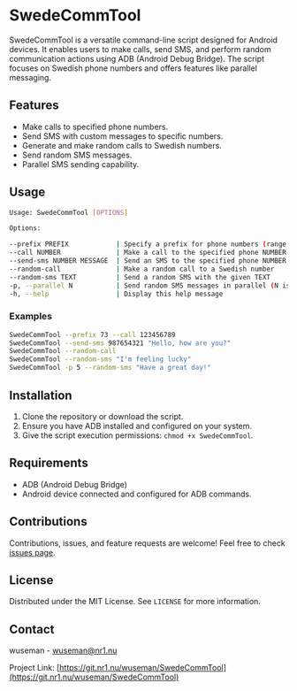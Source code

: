# SwedeCommTool

SwedeCommTool is a versatile command-line script designed for Android devices. It enables users to make calls, send SMS, and perform random communication actions using ADB (Android Debug Bridge). The script focuses on Swedish phone numbers and offers features like parallel messaging.

## Features

- Make calls to specified phone numbers.
- Send SMS with custom messages to specific numbers.
- Generate and make random calls to Swedish numbers.
- Send random SMS messages.
- Parallel SMS sending capability.

## Usage

```bash
Usage: SwedeCommTool [OPTIONS]

Options:

--prefix PREFIX            | Specify a prefix for phone numbers (range: 70-79)
--call NUMBER              | Make a call to the specified phone NUMBER
--send-sms NUMBER MESSAGE  | Send an SMS to the specified phone NUMBER with the given MESSAGE
--random-call              | Make a random call to a Swedish number
--random-sms TEXT          | Send a random SMS with the given TEXT
-p, --parallel N           | Send random SMS messages in parallel (N is the number of parallel messages)
-h, --help                 | Display this help message
```

### Examples

```bash
SwedeCommTool --prefix 73 --call 123456789
SwedeCommTool --send-sms 987654321 "Hello, how are you?"
SwedeCommTool --random-call
SwedeCommTool --random-sms "I'm feeling lucky"
SwedeCommTool -p 5 --random-sms "Have a great day!"
```

## Installation

1. Clone the repository or download the script.
2. Ensure you have ADB installed and configured on your system.
3. Give the script execution permissions: `chmod +x SwedeCommTool`.

## Requirements

- ADB (Android Debug Bridge)
- Android device connected and configured for ADB commands.

## Contributions

Contributions, issues, and feature requests are welcome! Feel free to check [issues page](#).

## License

Distributed under the MIT License. See `LICENSE` for more information.

## Contact

wuseman - wuseman@nr1.nu

Project Link: [https://git.nr1.nu/wuseman/SwedeCommTool](https://git.nr1.nu/wuseman/SwedeCommTool)
